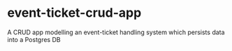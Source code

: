 # event-ticket-crud-app
A CRUD app modelling an event-ticket handling system which persists data into a Postgres DB
